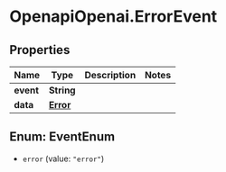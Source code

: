 # OpenapiOpenai.ErrorEvent

## Properties

Name | Type | Description | Notes
------------ | ------------- | ------------- | -------------
**event** | **String** |  | 
**data** | [**Error**](Error.md) |  | 



## Enum: EventEnum


* `error` (value: `"error"`)




